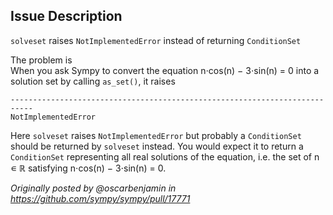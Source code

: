 ## Issue Description
`solveset` raises `NotImplementedError` instead of returning `ConditionSet`

The problem is  
When you ask Sympy to convert the equation n⋅cos(n) − 3⋅sin(n) = 0 into a solution set by calling `as_set()`, it raises
```
---------------------------------------------------------------------------
NotImplementedError
```
Here `solveset` raises `NotImplementedError` but probably a `ConditionSet` should be returned by `solveset` instead. You would expect it to return a `ConditionSet` representing all real solutions of the equation, i.e. the set of n ∊ ℝ satisfying n⋅cos(n) − 3⋅sin(n) = 0.

_Originally posted by @oscarbenjamin in https://github.com/sympy/sympy/pull/17771_
